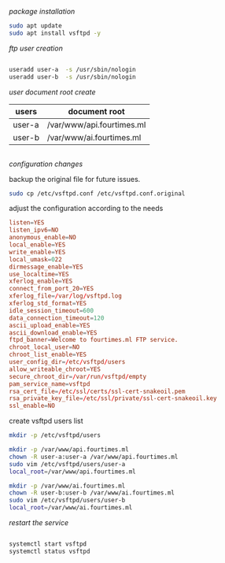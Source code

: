 
_package installation_

```bash
sudo apt update
sudo apt install vsftpd -y
```
_ftp user creation_

```bash

useradd user-a  -s /usr/sbin/nologin
useradd user-b  -s /usr/sbin/nologin

```

_user document root create_

|users| document root|
|---|---|
|user-a|/var/www/api.fourtimes.ml|
|user-b|/var/www/ai.fourtimes.ml|

```bash

```
_configuration changes_

backup the original file  for future issues.

```bash
sudo cp /etc/vsftpd.conf /etc/vsftpd.conf.original
```

adjust the configuration according to the needs

```conf
listen=YES
listen_ipv6=NO
anonymous_enable=NO
local_enable=YES
write_enable=YES
local_umask=022
dirmessage_enable=YES
use_localtime=YES
xferlog_enable=YES
connect_from_port_20=YES
xferlog_file=/var/log/vsftpd.log
xferlog_std_format=YES
idle_session_timeout=600
data_connection_timeout=120
ascii_upload_enable=YES
ascii_download_enable=YES
ftpd_banner=Welcome to fourtimes.ml FTP service.
chroot_local_user=NO
chroot_list_enable=YES
user_config_dir=/etc/vsftpd/users
allow_writeable_chroot=YES
secure_chroot_dir=/var/run/vsftpd/empty
pam_service_name=vsftpd
rsa_cert_file=/etc/ssl/certs/ssl-cert-snakeoil.pem
rsa_private_key_file=/etc/ssl/private/ssl-cert-snakeoil.key
ssl_enable=NO
```


create vsftpd users list

```bash
mkdir -p /etc/vsftpd/users

mkdir -p /var/www/api.fourtimes.ml
chown -R user-a:user-a /var/www/api.fourtimes.ml
sudo vim /etc/vsftpd/users/user-a
local_root=/var/www/api.fourtimes.ml

mkdir -p /var/www/ai.fourtimes.ml
chown -R user-b:user-b /var/www/ai.fourtimes.ml
sudo vim /etc/vsftpd/users/user-b
local_root=/var/www/ai.fourtimes.ml

```


_restart the service_

```bash

systemctl start vsftpd
systemctl status vsftpd

```


